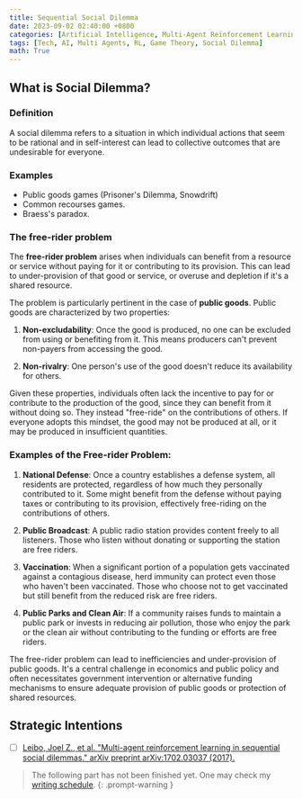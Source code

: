 ```yaml
---
title: Sequential Social Dilemma
date: 2023-09-02 02:40:00 +0800
categories: [Artificial Intelligence, Multi-Agent Reinforcement Learning]
tags: [Tech, AI, Multi Agents, RL, Game Theory, Social Dilemma]
math: True
---
```


## What is Social Dilemma?

### Definition

A social dilemma refers to a situation in which individual actions that seem to be rational and in self-interest can lead to collective outcomes that are undesirable for everyone.

### Examples
- Public goods games (Prisoner's Dilemma, Snowdrift)
- Common recourses games.
- Braess's paradox.

### The free-rider problem
The **free-rider problem** arises when individuals can benefit from a resource or service without paying for it or contributing to its provision. This can lead to under-provision of that good or service, or overuse and depletion if it's a shared resource.

The problem is particularly pertinent in the case of **public goods**. Public goods are characterized by two properties:

1. **Non-excludability**: Once the good is produced, no one can be excluded from using or benefiting from it. This means producers can't prevent non-payers from accessing the good.
   
2. **Non-rivalry**: One person's use of the good doesn't reduce its availability for others. 

Given these properties, individuals often lack the incentive to pay for or contribute to the production of the good, since they can benefit from it without doing so. They instead "free-ride" on the contributions of others. If everyone adopts this mindset, the good may not be produced at all, or it may be produced in insufficient quantities.

### Examples of the Free-rider Problem:

1. **National Defense**: Once a country establishes a defense system, all residents are protected, regardless of how much they personally contributed to it. Some might benefit from the defense without paying taxes or contributing to its provision, effectively free-riding on the contributions of others.

2. **Public Broadcast**: A public radio station provides content freely to all listeners. Those who listen without donating or supporting the station are free riders.

3. **Vaccination**: When a significant portion of a population gets vaccinated against a contagious disease, herd immunity can protect even those who haven't been vaccinated. Those who choose not to get vaccinated but still benefit from the reduced risk are free riders.

4. **Public Parks and Clean Air**: If a community raises funds to maintain a public park or invests in reducing air pollution, those who enjoy the park or the clean air without contributing to the funding or efforts are free riders.

The free-rider problem can lead to inefficiencies and under-provision of public goods. It's a central challenge in economics and public policy and often necessitates government intervention or alternative funding mechanisms to ensure adequate provision of public goods or protection of shared resources.

## Strategic Intentions



- [ ] [Leibo, Joel Z., et al. "Multi-agent reinforcement learning in sequential social dilemmas." arXiv preprint arXiv:1702.03037 (2017).](https://arxiv.org/pdf/1702.03037.pdf)

> The following part has not been finished yet. One may check my [writing schedule]({{site.baseurl}}/posts/Schedule/).
{: .prompt-warning }
